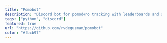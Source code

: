 ```yaml
---
title: "Pomobot"
description: "Discord bot for pomodoro tracking with leaderboards and study stats"
tags: ["python", "discord"]
featured: true
url: "https://github.com/rvdeguzman/pomobot"
color: "#fbcb97"
---
```

